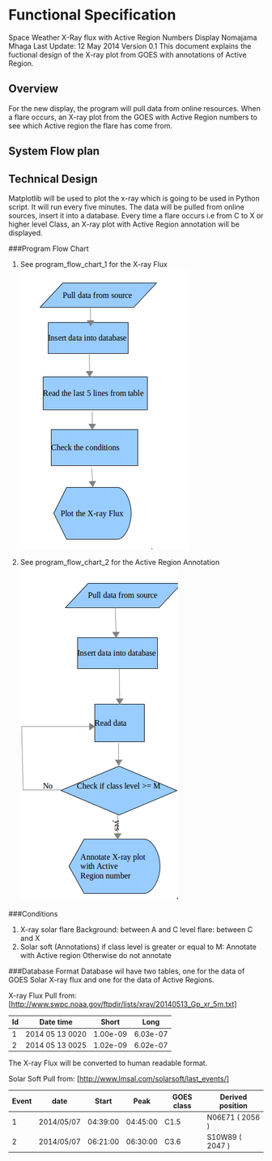 Functional Specification
========================
Space Weather X-Ray flux with Active Region Numbers Display
Nomajama Mhaga
Last Update: 12 May 2014
Version 0.1
This document explains the fuctional design of the X-ray plot from GOES with annotations of Active Region. 



Overview
---------
For the new display, the program will pull data from online resources. When a flare occurs, an X-ray plot from the GOES with Active Region numbers to see which Active region the flare has come from.

System Flow plan
----------------

Technical Design
----------------
Matplotlib will be used to plot the x-ray which is going to be used in Python script. It will run every five minutes. The data will be pulled from online sources, insert it into a database. Every time a flare occurs i.e from C to X or higher level Class, an X-ray plot with Active Region annotation will be displayed. 

###Program Flow Chart


1. See program_flow_chart_1 for the X-ray Flux
![program_flow_chart_1](program_flow_chart_1.png "Flow chart 1")

2. See program_flow_chart_2 for the Active Region Annotation
![program_flow_chart_2](program_flow_chart_2.png "Flow chart 2")


###Conditions

1. X-ray solar flare 
   Background: between A and C level
   flare: between C and X
2. Solar soft (Annotations)
   if class level is greater or equal to M: Annotate with Active region
   Otherwise do not annotate


###Database Format
Database wil have two tables, one for the data of GOES Solar X-ray flux and one for the data of Active Regions.


X-ray Flux
Pull from:[http://www.swpc.noaa.gov/ftpdir/lists/xray/20140513_Gp_xr_5m.txt]

| Id  |   Date time         | Short   | Long   |
|-----|---------------------|---------|--------|
|  1  | 2014 05 13  0020    |1.00e-09 |6.03e-07|
|  2  | 2014 05 13  0025    |1.02e-09 |6.02e-07|  
The X-ray Flux will be converted to human readable format. 

Solar Soft
Pull from: [http://www.lmsal.com/solarsoft/last_events/]

| Event | date       | Start    | Peak      | GOES class | Derived position |
|-------|------------|----------|-----------|------------|------------------|
| 1     | 2014/05/07 | 04:39:00 | 04:45:00  | C1.5       | N06E71 ( 2056 )  |
| 2     | 2014/05/07 | 06:21:00 | 06:30:00  | C3.6       | S10W89 ( 2047 )  |
